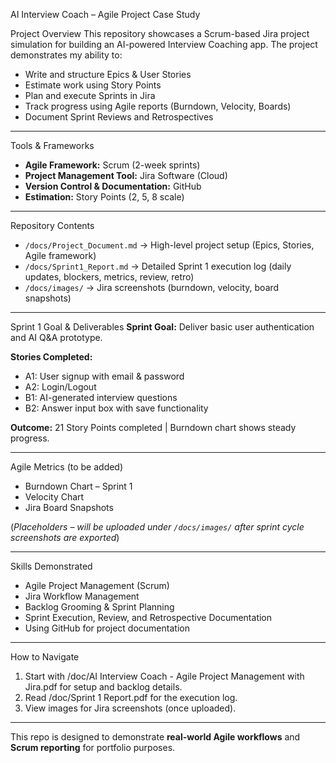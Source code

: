 AI Interview Coach – Agile Project Case Study

Project Overview
This repository showcases a Scrum-based Jira project simulation for building an AI-powered Interview Coaching app.
The project demonstrates my ability to:
- Write and structure Epics & User Stories
- Estimate work using Story Points
- Plan and execute Sprints in Jira
- Track progress using Agile reports (Burndown, Velocity, Boards)
- Document Sprint Reviews and Retrospectives

---

Tools & Frameworks
- **Agile Framework:** Scrum (2-week sprints)
- **Project Management Tool:** Jira Software (Cloud)
- **Version Control & Documentation:** GitHub
- **Estimation:** Story Points (2, 5, 8 scale)

---

Repository Contents
- `/docs/Project_Document.md` → High-level project setup (Epics, Stories, Agile framework)
- `/docs/Sprint1_Report.md` → Detailed Sprint 1 execution log (daily updates, blockers, metrics, review, retro)
- `/docs/images/` → Jira screenshots (burndown, velocity, board snapshots)

---

Sprint 1 Goal & Deliverables
**Sprint Goal:** Deliver basic user authentication and AI Q&A prototype.

**Stories Completed:**
- A1: User signup with email & password
- A2: Login/Logout
- B1: AI-generated interview questions
- B2: Answer input box with save functionality

**Outcome:** 21 Story Points completed | Burndown chart shows steady progress.

---
Agile Metrics (to be added)
- Burndown Chart – Sprint 1
- Velocity Chart
- Jira Board Snapshots

(*Placeholders – will be uploaded under `/docs/images/` after sprint cycle screenshots are exported*)

---

Skills Demonstrated
- Agile Project Management (Scrum)
- Jira Workflow Management
- Backlog Grooming & Sprint Planning
- Sprint Execution, Review, and Retrospective Documentation
- Using GitHub for project documentation

---

How to Navigate
1. Start with /doc/AI Interview Coach - Agile Project Management with Jira.pdf for setup and backlog details.
2. Read /doc/Sprint 1 Report.pdf for the execution log.
3. View images for Jira screenshots (once uploaded).

---

This repo is designed to demonstrate **real-world Agile workflows** and **Scrum reporting** for portfolio purposes.

